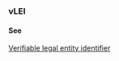 ### vLEI

<h4>See</h4><p><a href="verifiable-legal-entity-identifier">Verifiable legal entity identifier</a></p>